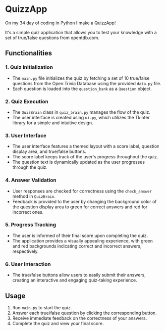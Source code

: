 # QuizzApp

On my 34 day of coding in Python I make a QuizzApp!

It's a simple quiz application that allows you to test your knowledge with a set of true/false questions from opentdb.com. 

## Functionalities

### 1. Quiz Initialization
- The `main.py` file initializes the quiz by fetching a set of 10 true/false questions from the Open Trivia Database using the provided `data.py` file.
- Each question is loaded into the `question_bank` as a `Question` object.

### 2. Quiz Execution
- The `QuizBrain` class in `quiz_brain.py` manages the flow of the quiz.
- The user interface is created using `ui.py`, which utilizes the Tkinter library for a simple and intuitive design.

### 3. User Interface
- The user interface features a themed layout with a score label, question display area, and true/false buttons.
- The score label keeps track of the user's progress throughout the quiz.
- The question text is dynamically updated as the user progresses through the quiz.

### 4. Answer Validation
- User responses are checked for correctness using the `check_answer` method in `QuizBrain`.
- Feedback is provided to the user by changing the background color of the question display area to green for correct answers and red for incorrect ones.

### 5. Progress Tracking
- The user is informed of their final score upon completing the quiz.
- The application provides a visually appealing experience, with green and red backgrounds indicating correct and incorrect answers, respectively.

### 6. User Interaction
- The true/false buttons allow users to easily submit their answers, creating an interactive and engaging quiz-taking experience.

## Usage

1. Run `main.py` to start the quiz.
2. Answer each true/false question by clicking the corresponding button.
3. Receive immediate feedback on the correctness of your answers.
4. Complete the quiz and view your final score.
